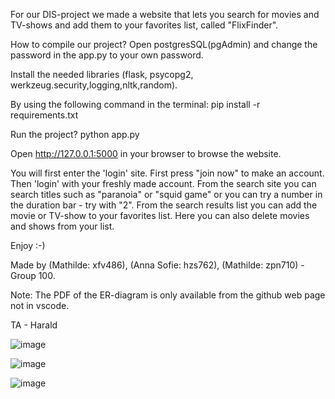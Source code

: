 For our DIS-project we made a website that lets you search for movies and TV-shows and add them to your favorites list, called "FlixFinder".

How to compile our project? 
Open postgresSQL(pgAdmin) and change the password in the app.py to your own password.

Install the needed libraries (flask, psycopg2, werkzeug.security,logging,nltk,random).

By using the following command in the terminal: 
pip install -r requirements.txt 

Run the project?
python app.py

Open http://127.0.0.1:5000 in your browser to browse the website.

You will first enter the 'login' site. First press "join now" to make an account.
Then 'login' with your freshly made account. From the search site you can search titles such as "paranoia" or "squid game" or you can try a number in the duration bar - try with "2".
From the search results list you can add the movie or TV-show to your favorites list. Here you can also delete movies and shows from your list.

Enjoy :-)

Made by (Mathilde: xfv486), (Anna Sofie: hzs762), (Mathilde: zpn710) - Group 100.

Note: The PDF of the ER-diagram is only available from the github web page not in vscode.

TA - Harald

![image](https://github.com/mathildealgreen/Flask/assets/117158792/9ad80c08-3caa-4ef8-9b72-30b9cdf11530)

![image](https://github.com/mathildealgreen/Flask/assets/117158792/cda7fd56-7988-4ca2-8eec-25292ffe3ab2)

![image](https://github.com/mathildealgreen/Flask/assets/117158792/967ad812-a325-4986-bff5-4e5e5e9bc6ad)

